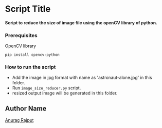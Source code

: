 # Script Title
#### Script to reduce the size of image file using the openCV library of python.

### Prerequisites
OpenCV library

`pip install opencv-python`

### How to run the script
- Add the image in jpg format with name as 'astronaut-alone.jpg' in this folder.
- Run `image_size_reducer.py` script.
- resized output image will be generated in this folder.

## Author Name
[Anurag Rajput](https://github.com/anurag0345)
